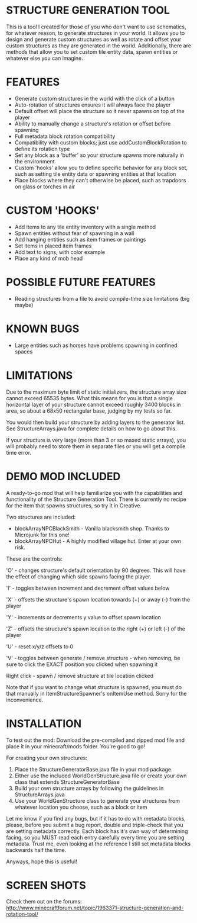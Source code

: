 STRUCTURE GENERATION TOOL
=========================
This is a tool I created for those of you who don't want to use schematics, for whatever reason, to generate structures in your world. It allows you to design and generate custom structures as well as rotate and offset your custom structures as they are generated in the world. Additionally, there are methods that allow you to set custom tile entity data, spawn entities or whatever else you can imagine.

FEATURES
========
- Generate custom structures in the world with the click of a button
- Auto-rotation of structures ensures it will always face the player
- Default offset will place the structure so it never spawns on top of the player
- Ability to manually change a structure's rotation or offset before spawning
- Full metadata block rotation compatibility
- Compatibility with custom blocks; just use addCustomBlockRotation to define its rotation type
- Set any block as a 'buffer' so your structure spawns more naturally in the environment
- Custom 'hooks' allow you to define specific behavior for any block set, such as setting tile entity data
  or spawning entities at that location
- Place blocks where they can't otherwise be placed, such as trapdoors on glass or torches in air

CUSTOM 'HOOKS'
==============
- Add items to any tile entity inventory with a single method
- Spawn entities without fear of spawning in a wall
- Add hanging entities such as item frames or paintings
- Set items in placed item frames
- Add text to signs, with color example
- Place any kind of mob head
 
POSSIBLE FUTURE FEATURES
========================
- Reading structures from a file to avoid compile-time size limitations (big maybe)
 
KNOWN BUGS
==========
- Large entities such as horses have problems spawning in confined spaces

LIMITATIONS
===========
Due to the maximum byte limit of static initializers, the structure array size cannot exceed 65535 bytes. What this means for you is that a single horizontal layer of your structure cannot exceed roughly 3400 blocks in area, so about a 68x50 rectangular base, judging by my tests so far.

You would then build your structure by adding layers to the generator list. See StructureArrays.java for complete details on how to go about this.

If your structure is very large (more than 3 or so maxed static arrays), you will probably need to store them in separate files or you will get a compile time error.

DEMO MOD INCLUDED
=================
A ready-to-go mod that will help familiarize you with the capabilities and functionality of the Structure Generation
Tool. There is currently no recipe for the item that spawns structures, so try it in Creative.

Two structures are included:
- blockArrayNPCBlackSmith - Vanilla blacksmith shop. Thanks to Microjunk for this one!
- blockArrayNPCHut - A highly modified village hut. Enter at your own risk.

These are the controls:

'O' - changes structure's default orientation by 90 degrees. This will have the effect of changing which side spawns facing the player.

'I' - toggles between increment and decrement offset values below

'X' - offsets the structure's spawn location towards (+) or away (-) from the player

'Y' - increments or decrements y value to offset spawn location

'Z' - offsets the structure's spawn location to the right (+) or left (-) of the player

'U' - reset x/y/z offsets to 0

'V' - toggles between generate / remove structure - when removing, be sure to click the EXACT position you clicked when spawning it

Right click - spawn / remove structure at tile location clicked

Note that if you want to change what structure is spawned, you must do that manually in ItemStructureSpawner's
onItemUse method. Sorry for the inconvenience.

INSTALLATION
============
To test out the mod:
Download the pre-compiled and zipped mod file and place it in your minecraft/mods folder. You're good to go!

For creating your own structures:

1. Place the StructureGeneratorBase.java file in your mod package.
2. Either use the included WorldGenStructure.java file or create your own class that extends StructureGeneratorBase
3. Build your own structure arrays by following the guidelines in StructureArrays.java
4. Use your WorldGenStructure class to generate your structures from whatever location you choose, such as a block or item

Let me know if you find any bugs, but if it has to do with metadata blocks, please, before you submit a bug report,
double and triple-check that you are setting metadata correctly. Each block has it's own way of determining facing,
so you MUST read each entry carefully every time you are setting metadata. Trust me, even looking at the reference
I still set metadata blocks backwards half the time.

Anyways, hope this is useful!

SCREEN SHOTS
============
Check them out on the forums: http://www.minecraftforum.net/topic/1963371-structure-generation-and-rotation-tool/

